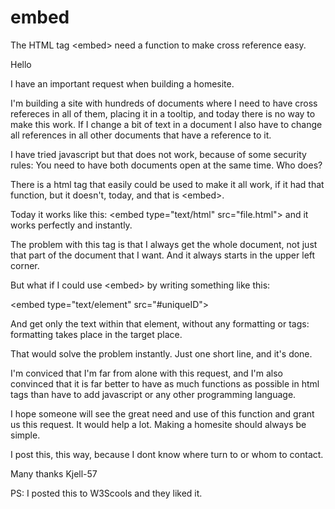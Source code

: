 # embed
The HTML tag &lt;embed&gt; need a function to make cross reference easy.

Hello

I have an important request when building a homesite.

I'm building a site with hundreds of documents where I need to have cross
refereces in all of them, placing it in a tooltip, and today there is no way to
make this work. If I change a bit of text in a document I also have to change
all references in all other documents that have a reference to it.

I have tried javascript but that does not work, because of some security rules:
You need to have both documents open at the same time. Who does?

There is a html tag that easily could be used to make it all work, if it had that
function, but it doesn't, today, and that is &lt;embed&gt;.

Today it works like this:
&lt;embed type="text/html" src="file.html"&gt;
and it works perfectly and instantly.

The problem with this tag is that I always get the whole document, not just that
part of the document that I want. And it always starts in the upper left corner.

But what if I could use &lt;embed&gt; by writing something like this:

&lt;embed type="text/element" src="#uniqueID"&gt;

And get only the text within that element, without any formatting or tags:
formatting takes place in the target place.

That would solve the problem instantly. Just one short line, and it's done.

I'm conviced that I'm far from alone with this request, and I'm also convinced
that it is far better to have as much functions as possible in html tags than have
to add javascript or any other programming language.

I hope someone will see the great need and use of this function and grant us this
request. It would help a lot. Making a homesite should always be simple.

I post this, this way, because I dont know where turn to or whom to contact. 

Many thanks
Kjell-57

PS: I posted this to W3Scools and they liked it.
